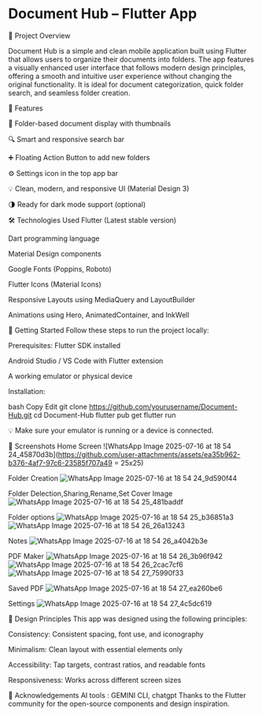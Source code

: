 # Document Hub  – Flutter App

📌 Project Overview

Document Hub is a simple and clean mobile application built using Flutter that allows users to organize their documents into folders. The app features a visually enhanced user interface that follows modern design principles, offering a smooth and intuitive user experience without changing the original functionality. It is ideal for document categorization, quick folder search, and seamless folder creation.

🎯 Features

📂 Folder-based document display with thumbnails

🔍 Smart and responsive search bar

➕ Floating Action Button to add new folders

⚙️ Settings icon in the top app bar

💡 Clean, modern, and responsive UI (Material Design 3)

🌗 Ready for dark mode support (optional)

🛠️ Technologies Used
Flutter (Latest stable version)

Dart programming language

Material Design components

Google Fonts (Poppins, Roboto)

Flutter Icons (Material Icons)

Responsive Layouts using MediaQuery and LayoutBuilder

Animations using Hero, AnimatedContainer, and InkWell

🚀 Getting Started
Follow these steps to run the project locally:

Prerequisites:
Flutter SDK installed

Android Studio / VS Code with Flutter extension

A working emulator or physical device

Installation:

bash
Copy
Edit
git clone https://github.com/yourusername/Document-Hub.git
cd Document-Hub
flutter pub get
flutter run

💡 Make sure your emulator is running or a device is connected.

📸 Screenshots
Home Screen
![WhatsApp Image 2025-07-16 at 18 54 24_45870d3b](https://github.com/user-attachments/assets/ea35b962-b376-4af7-97c6-23585f707a49 = 25x25)

Folder Creation 
![WhatsApp Image 2025-07-16 at 18 54 24_9d590f44](https://github.com/user-attachments/assets/4b86f0cd-0813-4a77-8c8c-873d6c006442)

Folder Delection,Sharing,Rename,Set Cover Image
![WhatsApp Image 2025-07-16 at 18 54 25_481baddf](https://github.com/user-attachments/assets/b4af7070-cf12-4008-8337-2f80fa158011)

Folder options 
![WhatsApp Image 2025-07-16 at 18 54 25_b36851a3](https://github.com/user-attachments/assets/91f47d3d-82f0-497e-aa8e-799997ef837d)    ![WhatsApp Image 2025-07-16 at 18 54 26_26a13243](https://github.com/user-attachments/assets/b5ef21cb-ce21-4ae3-b28a-1de75dd57fd4)

Notes
![WhatsApp Image 2025-07-16 at 18 54 26_a4042b3e](https://github.com/user-attachments/assets/d60cde97-207c-4985-836e-db5af807f7d3)

PDF Maker
![WhatsApp Image 2025-07-16 at 18 54 26_3b96f942](https://github.com/user-attachments/assets/db1970e4-b8ae-46cc-9004-a295c4f98dad)    ![WhatsApp Image 2025-07-16 at 18 54 26_2cac7cf6](https://github.com/user-attachments/assets/b430d2a2-7aa9-444f-aff6-f5cdc61450e8)      ![WhatsApp Image 2025-07-16 at 18 54 27_75990f33](https://github.com/user-attachments/assets/8ce7c86b-dc47-48bf-b0f9-2dc68c285fb5)

Saved PDF
![WhatsApp Image 2025-07-16 at 18 54 27_ea260be6](https://github.com/user-attachments/assets/cf61a52f-a553-475e-836c-d2fa5f002deb)

Settings
![WhatsApp Image 2025-07-16 at 18 54 27_4c5dc619](https://github.com/user-attachments/assets/0d33f747-de3d-44d7-9042-04f826959700)


🧠 Design Principles
This app was designed using the following principles:

Consistency: Consistent spacing, font use, and iconography

Minimalism: Clean layout with essential elements only

Accessibility: Tap targets, contrast ratios, and readable fonts

Responsiveness: Works across different screen sizes

🙌 Acknowledgements
AI tools : GEMINI CLI, chatgpt 
Thanks to the Flutter community for the open-source components and design inspiration.
